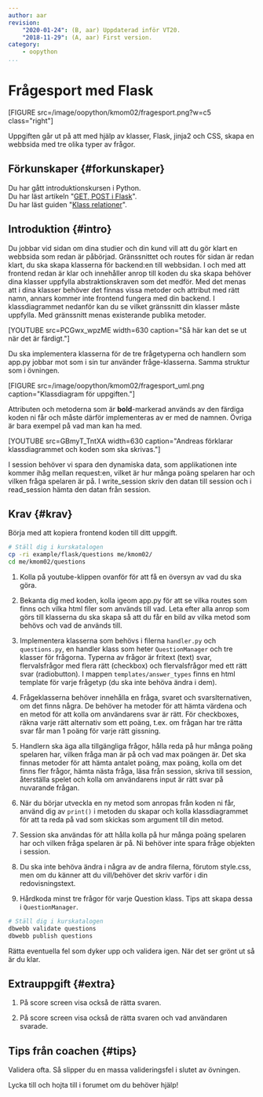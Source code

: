 ```yaml
---
author: aar
revision:
    "2020-01-24": (B, aar) Uppdaterad inför VT20.
    "2018-11-29": (A, aar) First version.
category:
    - oopython
...
```

Frågesport med Flask
===================================

[FIGURE src=/image/oopython/kmom02/fragesport.png?w=c5 class="right"]

Uppgiften går ut på att med hjälp av klasser, Flask, jinja2 och CSS, skapa en webbsida med tre olika typer av frågor.

<!--more-->


Förkunskaper {#forkunskaper}
-----------------------

Du har gått introduktionskursen i Python.  
Du har läst artikeln "[GET, POST i Flask](kunskap/flask-get-post)".  
Du har läst guiden "[Klass relationer](guide/kom-igang-med-objektorienterad-programmering-i-python)".  



Introduktion {#intro}
-----------------------    

Du jobbar vid sidan om dina studier och din kund vill att du gör klart en webbsida som redan är påbörjad. Gränssnittet och routes för sidan är redan klart, du ska skapa klasserna för backend:en till webbsidan. I och med att frontend redan är klar och innehåller anrop till koden du ska skapa behöver dina klasser uppfylla abstraktionskraven som det medför. Med det menas att i dina klasser behöver det finnas vissa metoder och attribut med rätt namn, annars kommer inte frontend fungera med din backend. I klassdiagrammet nedanför kan du se vilket gränssnitt din klasser måste uppfylla. Med gränssnitt menas existerande publika metoder.

[YOUTUBE src=PCGwx_wpzME width=630 caption="Så här kan det se ut när det är färdigt."]

Du ska implementera klasserna för de tre frågetyperna och handlern som app.py jobbar mot som i sin tur använder fråge-klasserna. Samma struktur som i övningen.

[FIGURE src=/image/oopython/kmom02/fragesport_uml.png caption="Klassdiagram för uppgiften."]

Attributen och metoderna som är **bold**-markerad används av den färdiga koden ni får och måste därför implementeras av er med de namnen. Övriga är bara exempel på vad man kan ha med.

<!-- [YOUTUBE src=AuUrQW9mNeY width=630 caption="Andreas förklarar klassdiagrammet och koden som ska skrivas."] -->

[YOUTUBE src=GBmyT_TntXA width=630 caption="Andreas förklarar klassdiagrammet och koden som ska skrivas."]

I session behöver vi spara den dynamiska data, som applikationen inte kommer ihåg mellan request:en, vilket är hur många poäng spelaren har och vilken fråga spelaren är på. I write_session skriv den datan till session och i read_session hämta den datan från session.



Krav {#krav}
-----------------------

Börja med att kopiera frontend koden till ditt uppgift.

```bash
# Ställ dig i kurskatalogen
cp -ri example/flask/questions me/kmom02/
cd me/kmom02/questions
```

1. Kolla på youtube-klippen ovanför för att få en översyn av vad du ska göra.

1. Bekanta dig med koden, kolla igeom app.py för att se vilka routes som finns och vilka html filer som används till vad. Leta efter alla anrop som görs till klasserna du ska skapa så att du får en bild av vilka metod som behövs och vad de används till.

1. Implementera klasserna som behövs i filerna `handler.py` och `questions.py`, en handler klass som heter `QuestionManager` och tre klasser för frågorna. Typerna av frågor är fritext (text) svar, flervalsfrågor med flera rätt (checkbox) och flervalsfrågor med ett rätt svar (radiobutton). I mappen `templates/answer_types` finns en html template för varje frågetyp (du ska inte behöva ändra i dem).

1. Frågeklasserna behöver innehålla en fråga, svaret och svarslternativen, om det finns några. De behöver ha metoder för att hämta värdena och en metod för att kolla om användarens svar är rätt. För checkboxes, räkna varje rätt alternativ som ett poäng, t.ex. om frågan har tre rätta svar får man 1 poäng för varje rätt gissning. 

1. Handlern ska äga alla tillgängliga frågor, hålla reda på hur många poäng spelaren har, vilken fråga man är på och vad max poängen är. Det ska finnas metoder för att hämta antalet poäng, max poäng, kolla om det finns fler frågor, hämta nästa fråga, läsa från session, skriva till session, återställa spelet och kolla om användarens input är rätt svar på nuvarande frågan.

1. När du börjar utveckla en ny metod som anropas från koden ni får, använd dig av `print()` i metoden du skapar och kolla klassdiagrammet för att ta reda på vad som skickas som argument till din metod.

1. Session ska användas för att hålla kolla på hur många poäng spelaren har och vilken fråga spelaren är på. Ni behöver inte spara fråge objekten i session.

1. Du ska inte behöva ändra i några av de andra filerna, förutom style.css, men om du känner att du vill/behöver det skriv varför i din redovisningstext.

1. Hårdkoda minst tre frågor för varje Question klass. Tips att skapa dessa i `QuestionManager`.

```bash
# Ställ dig i kurskatalogen
dbwebb validate questions
dbwebb publish questions
```

Rätta eventuella fel som dyker upp och validera igen. När det ser grönt ut så är du klar.



Extrauppgift {#extra}
-----------------------

1. På score screen visa också de rätta svaren.

1. På score screen visa också de rätta svaren och vad användaren svarade.



Tips från coachen {#tips}
-----------------------


Validera ofta. Så slipper du en massa valideringsfel i slutet av övningen.

Lycka till och hojta till i forumet om du behöver hjälp!
